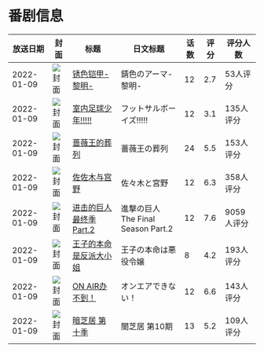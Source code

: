 # 番剧信息

|放送日期|封面|标题|日文标题|话数|评分|评分人数|
|---|---|---|---|---|---|---|
|2022-01-09|![封面](https://lain.bgm.tv/pic/cover/c/4b/a7/283803_Dw6hd.jpg)|[锈色铠甲-黎明-](https://bangumi.tv/subject/283803)|錆色のアーマ-黎明-|12|2.7|53人评分|
|2022-01-09|![封面](https://lain.bgm.tv/pic/cover/c/8a/b2/312427_D2ZNm.jpg)|[室内足球少年!!!!!](https://bangumi.tv/subject/312427)|フットサルボーイズ!!!!!|12|3.1|135人评分|
|2022-01-09|![封面](https://lain.bgm.tv/pic/cover/c/b0/84/315060_Q9cdD.jpg)|[蔷薇王的葬列](https://bangumi.tv/subject/315060)|薔薇王の葬列|24|5.5|153人评分|
|2022-01-09|![封面](https://lain.bgm.tv/pic/cover/c/6d/a1/320052_u5oZN.jpg)|[佐佐木与宫野](https://bangumi.tv/subject/320052)|佐々木と宮野|12|6.3|358人评分|
|2022-01-09|![封面](https://lain.bgm.tv/pic/cover/c/61/0c/331752_iRPHK.jpg)|[进击的巨人 最终季 Part.2](https://bangumi.tv/subject/331752)|進撃の巨人 The Final Season Part.2|12|7.6|9059人评分|
|2022-01-09|![封面](https://bangumi.tv/img/no_icon_subject.png)|[王子的本命是反派大小姐](https://bangumi.tv/subject/339062)|王子の本命は悪役令嬢|8|4.2|193人评分|
|2022-01-09|![封面](https://lain.bgm.tv/pic/cover/c/2e/aa/355338_6t0Me.jpg)|[ON AIR办不到！](https://bangumi.tv/subject/355338)|オンエアできない！|12|6.6|143人评分|
|2022-01-09|![封面](https://lain.bgm.tv/pic/cover/c/b5/58/362733_4M8Lq.jpg)|[暗芝居 第十季](https://bangumi.tv/subject/362733)|闇芝居 第10期|13|5.2|109人评分|
